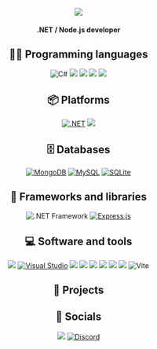 <p align="center">
    <img src="https://readme-typing-svg.herokuapp.com?color=%23F77431&center=true&vCenter=true&height=20&lines=Hey+%F0%9F%91%8B%2C+I'm+FrankkC!" />
</p>
<h4 align="center">.NET / Node.js developer</h4>
<h2 align="center">👨‍💻 Programming languages</h2>
<p align="center">
    <img src="https://img.shields.io/badge/C%23-%23239120.svg?style=for-the-badge&amp;logo=c-sharp&amp;logoColor=white" alt="C#">
    <img src="https://img.shields.io/badge/typescript-%23007ACC.svg?style=for-the-badge&logo=typescript&logoColor=white" />
    <img src="https://img.shields.io/badge/javascript-%23323330.svg?style=for-the-badge&logo=javascript&logoColor=%23F7DF1E" />
    <img src="https://img.shields.io/badge/c++-%2300599C.svg?style=for-the-badge&logo=c%2B%2B&logoColor=white" />
    <img src="https://img.shields.io/badge/html5-%23E34F26.svg?style=for-the-badge&logo=html5&logoColor=white" />
</p>
<h2 align="center">📦 Platforms</h2>
<p align="center">
        <a href="https://dotnet.microsoft.com/" target="_new"><img src="https://img.shields.io/badge/.NET-%235C2D91.svg?style=for-the-badge&amp;logo=.NET&amp;logoColor=white" alt=".NET"></a>
    <img src="https://img.shields.io/badge/node.js-6DA55F?style=for-the-badge&logo=node.js&logoColor=white" />
</p>
<h2 align="center">🗄️ Databases</h2>
<p align="center">
    <a href="https://www.mongodb.com/" target="_new"><img src="https://img.shields.io/badge/MongoDB-%234ea94b.svg?style=for-the-badge&amp;logo=MongoDB&amp;logoColor=white" alt="MongoDB"></a>
    <a href="https://www.mysql.com/" target="_new"><img src="https://img.shields.io/badge/MySQL-%2300f.svg?style=for-the-badge&amp;logo=MySQL&amp;logoColor=white" alt="MySQL"></a>
    <a href="https://www.sqlite.org/" target="_new"><img src="https://img.shields.io/badge/SQLite-%2307405e.svg?style=for-the-badge&amp;logo=sqlite&amp;logoColor=white" alt="SQLite"></a>
</p>
<h2 align="center">🧰 Frameworks and libraries</h2>
<p align="center">
    <img src="https://img.shields.io/badge/.NET%20Framework-%235C2D91.svg?style=for-the-badge&amp;logo=.NET&amp;logoColor=white" alt=".NET Framework">
    <a href="https://expressjs.com/" target="_new"><img src="https://img.shields.io/badge/Express.js-%23000000.svg?style=for-the-badge&amp;logo=express&amp;logoColor=white" alt="Express.js"></a>
</p>
<h2 align="center">💻 Software and tools</h2>
<p align="center">
    <img src="https://img.shields.io/badge/Visual%20Studio%20Code-0078d7.svg?style=for-the-badge&logo=visual-studio-code&logoColor=white" />
    <a href="https://visualstudio.microsoft.com/" target="_new"><img src="https://img.shields.io/badge/Visual%20Studio-%235C2D91.svg?style=for-the-badge&amp;logo=visual-studio&amp;logoColor=white" alt="Visual Studio"></a>
    <img src="https://img.shields.io/badge/Postman-FF6C37?style=for-the-badge&logo=postman&logoColor=white" />
    <img src="https://img.shields.io/badge/git-%23F05033.svg?style=for-the-badge&logo=git&logoColor=white" />
    <img src="https://img.shields.io/badge/webpack-%238DD6F9.svg?style=for-the-badge&logo=webpack&logoColor=black" />
    <img src="https://img.shields.io/badge/NPM-%23000000.svg?style=for-the-badge&logo=npm&logoColor=white" />
    <img src="https://img.shields.io/badge/docker-%230db7ed.svg?style=for-the-badge&logo=docker&logoColor=white" />
    <img src="https://img.shields.io/badge/prettier-%23F7B93E.svg?&style=for-the-badge&logo=prettier&logoColor=black" />
    <img src="https://img.shields.io/badge/Vite-%23333333.svg?style=for-the-badge&amp;logo=vite&amp;logoColor=white" alt="Vite">
</p>

<h2 align="center">🚀 Projects</h2>
<h2 align="center">🤝 Socials</h2>
<p align="center">
    <a href="https://t.me/frankkc24"><img src="https://img.shields.io/badge/Telegram-2CA5E0?style=for-the-badge&logo=telegram&logoColor=white" /></a>
    <a href="https://discord.com/users/795359213102694410" target="_new"><img src="https://img.shields.io/badge/Discord-%237289DA.svg?style=for-the-badge&amp;logo=discord&amp;logoColor=white" alt="Discord"></a>
</p>
